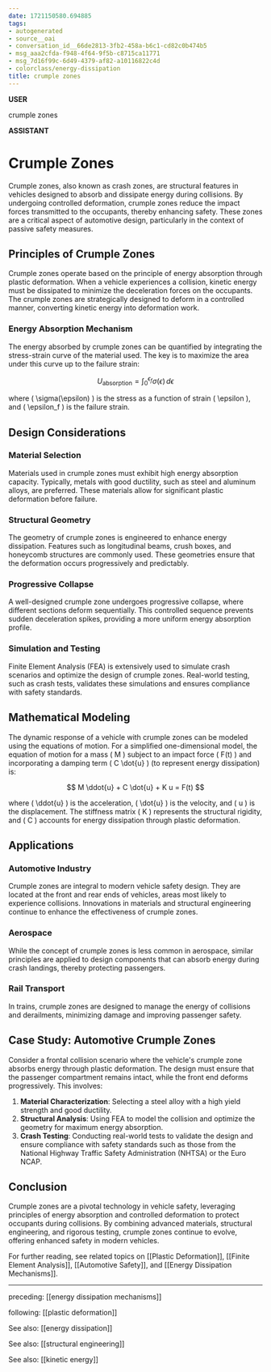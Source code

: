 ```yaml
---
date: 1721150580.694885
tags:
- autogenerated
- source__oai
- conversation_id__66de2813-3fb2-458a-b6c1-cd82c0b474b5
- msg_aaa2cfda-f948-4f64-9f5b-c8715ca11771
- msg_7d16f99c-6d49-4379-af82-a10116822c4d
- colorclass/energy-dissipation
title: crumple zones
---
```


**USER**

crumple zones


**ASSISTANT**

# Crumple Zones

Crumple zones, also known as crash zones, are structural features in vehicles designed to absorb and dissipate energy during collisions. By undergoing controlled deformation, crumple zones reduce the impact forces transmitted to the occupants, thereby enhancing safety. These zones are a critical aspect of automotive design, particularly in the context of passive safety measures.

## Principles of Crumple Zones

Crumple zones operate based on the principle of energy absorption through plastic deformation. When a vehicle experiences a collision, kinetic energy must be dissipated to minimize the deceleration forces on the occupants. The crumple zones are strategically designed to deform in a controlled manner, converting kinetic energy into deformation work.

### Energy Absorption Mechanism

The energy absorbed by crumple zones can be quantified by integrating the stress-strain curve of the material used. The key is to maximize the area under this curve up to the failure strain:

$$
U_{\text{absorption}} = \int_0^{\epsilon_f} \sigma(\epsilon) \, d\epsilon
$$

where \( \sigma(\epsilon) \) is the stress as a function of strain \( \epsilon \), and \( \epsilon_f \) is the failure strain.

## Design Considerations

### Material Selection

Materials used in crumple zones must exhibit high energy absorption capacity. Typically, metals with good ductility, such as steel and aluminum alloys, are preferred. These materials allow for significant plastic deformation before failure.

### Structural Geometry

The geometry of crumple zones is engineered to enhance energy dissipation. Features such as longitudinal beams, crush boxes, and honeycomb structures are commonly used. These geometries ensure that the deformation occurs progressively and predictably.

### Progressive Collapse

A well-designed crumple zone undergoes progressive collapse, where different sections deform sequentially. This controlled sequence prevents sudden deceleration spikes, providing a more uniform energy absorption profile.

### Simulation and Testing

Finite Element Analysis (FEA) is extensively used to simulate crash scenarios and optimize the design of crumple zones. Real-world testing, such as crash tests, validates these simulations and ensures compliance with safety standards.

## Mathematical Modeling

The dynamic response of a vehicle with crumple zones can be modeled using the equations of motion. For a simplified one-dimensional model, the equation of motion for a mass \( M \) subject to an impact force \( F(t) \) and incorporating a damping term \( C \dot{u} \) (to represent energy dissipation) is:

$$
M \ddot{u} + C \dot{u} + K u = F(t)
$$

where \( \ddot{u} \) is the acceleration, \( \dot{u} \) is the velocity, and \( u \) is the displacement. The stiffness matrix \( K \) represents the structural rigidity, and \( C \) accounts for energy dissipation through plastic deformation.

## Applications

### Automotive Industry

Crumple zones are integral to modern vehicle safety design. They are located at the front and rear ends of vehicles, areas most likely to experience collisions. Innovations in materials and structural engineering continue to enhance the effectiveness of crumple zones.

### Aerospace

While the concept of crumple zones is less common in aerospace, similar principles are applied to design components that can absorb energy during crash landings, thereby protecting passengers.

### Rail Transport

In trains, crumple zones are designed to manage the energy of collisions and derailments, minimizing damage and improving passenger safety.

## Case Study: Automotive Crumple Zones

Consider a frontal collision scenario where the vehicle's crumple zone absorbs energy through plastic deformation. The design must ensure that the passenger compartment remains intact, while the front end deforms progressively. This involves:

1. **Material Characterization**: Selecting a steel alloy with a high yield strength and good ductility.
2. **Structural Analysis**: Using FEA to model the collision and optimize the geometry for maximum energy absorption.
3. **Crash Testing**: Conducting real-world tests to validate the design and ensure compliance with safety standards such as those from the National Highway Traffic Safety Administration (NHTSA) or the Euro NCAP.

## Conclusion

Crumple zones are a pivotal technology in vehicle safety, leveraging principles of energy absorption and controlled deformation to protect occupants during collisions. By combining advanced materials, structural engineering, and rigorous testing, crumple zones continue to evolve, offering enhanced safety in modern vehicles.

For further reading, see related topics on [[Plastic Deformation]], [[Finite Element Analysis]], [[Automotive Safety]], and [[Energy Dissipation Mechanisms]].


---

preceding: [[energy dissipation mechanisms]]  


following: [[plastic deformation]]

See also: [[energy dissipation]]


See also: [[structural engineering]]


See also: [[kinetic energy]]